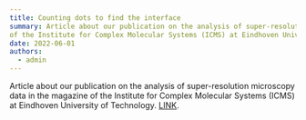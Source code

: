 ```yaml
---
title: Counting dots to find the interface
summary: Article about our publication on the analysis of super-resolution microscopy data in the magazine
of the Institute for Complex Molecular Systems (ICMS) at Eindhoven University of Technology.
date: 2022-06-01
authors:
  - admin
---
```


Article about our publication on the analysis of super-resolution microscopy data in the magazine
of the Institute for Complex Molecular Systems (ICMS) at Eindhoven University of Technology. [LINK](https://www.linkedin.com/posts/danny-vd-haven_superresolution-microscopy-softmatter-activity-7011683301601988608-q9ei?utm_source=share&utm_medium=member_desktop).
